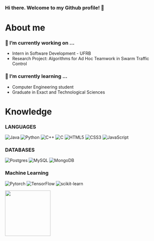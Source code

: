 ### Hi there. Welcome to my Github profile! 👋

# About me
### 🔭 I’m currently working on ...
- Intern in Software Development - UFRB
- Research Project: Algorithms for Ad Hoc Teamwork in Swarm Traffic Control
  
### 🌱 I’m currently learning ...
- Computer Engineering student 
- Graduate in Exact and Technological Sciences

# Knowledge
### LANGUAGES
![Java](https://img.shields.io/badge/java-%23ED8B00.svg?style=for-the-badge&logo=openjdk&logoColor=white) ![Python](https://img.shields.io/badge/python-3670A0?style=for-the-badge&logo=python&logoColor=ffdd54) ![C++](https://img.shields.io/badge/C%2B%2B-00599C?style=for-the-badge&logo=C%2B%2B&logoColor=white&labelColor=%2300599C) ![C](https://img.shields.io/badge/c-%2300599C.svg?style=for-the-badge&logo=c&logoColor=white) ![HTML5](https://img.shields.io/badge/html5-%23E34F26.svg?style=for-the-badge&logo=html5&logoColor=white) ![CSS3](https://img.shields.io/badge/css3-%231572B6.svg?style=for-the-badge&logo=css3&logoColor=white) ![JavaScript](https://img.shields.io/badge/javascript-%23323330.svg?style=for-the-badge&logo=javascript&logoColor=%23F7DF1E)

### DATABASES
![Postgres](https://img.shields.io/badge/postgres-%23316192.svg?style=for-the-badge&logo=postgresql&logoColor=white) ![MySQL](https://img.shields.io/badge/mysql-%2300000f.svg?style=for-the-badge&logo=mysql&logoColor=white) ![MongoDB](https://img.shields.io/badge/Mongo-47A248?style=for-the-badge&logo=mongodb&logoColor=white&labelColor=%2347A248)

### Machine Learning
![Pytorch](https://img.shields.io/badge/Pytorch-EE4C2C?style=for-the-badge&logo=pytorch&logoColor=white&labelColor=%23EE4C2C) ![TensorFlow](https://img.shields.io/badge/TensorFlow-%23FF6F00.svg?style=for-the-badge&logo=TensorFlow&logoColor=white) ![scikit-learn](https://img.shields.io/badge/scikit--learn-%23F7931E.svg?style=for-the-badge&logo=scikit-learn&logoColor=white) 


<div>
<a href="https://github.com/danssmaia">
<img loading="lazy" height="150em" src="https://github-readme-stats.vercel.app/api/top-langs/?username=danssmaia&layout=compact&langs_count=7&theme=dracula"/>
</div>


<!--
**danssmaia/danssmaia** is a ✨ _special_ ✨ repository because its `README.md` (this file) appears on your GitHub profile.

Here are some ideas to get you started:

- 🌱 I’m currently learning ...
- 👯 I’m looking to collaborate on ...
- 🤔 I’m looking for help with ...
- 💬 Ask me about ...
- 📫 How to reach me: ...
- 😄 Pronouns: ...
- ⚡ Fun fact: ...
-->
